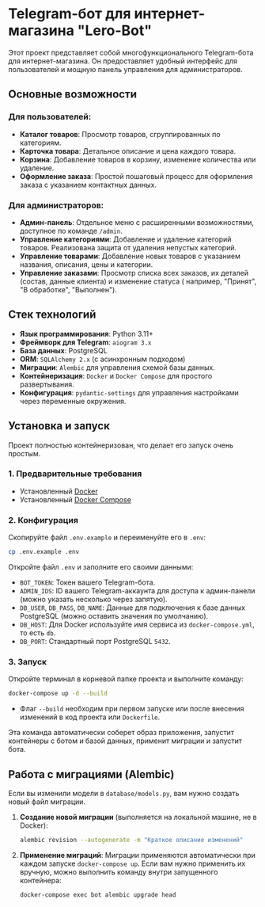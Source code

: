 # Telegram-бот для интернет-магазина "Lero-Bot"

Этот проект представляет собой многофункционального Telegram-бота для интернет-магазина. Он предоставляет удобный
интерфейс для пользователей и мощную панель управления для администраторов.

## Основные возможности

### Для пользователей:

- **Каталог товаров**: Просмотр товаров, сгруппированных по категориям.
- **Карточка товара**: Детальное описание и цена каждого товара.
- **Корзина**: Добавление товаров в корзину, изменение количества или удаление.
- **Оформление заказа**: Простой пошаговый процесс для оформления заказа с указанием контактных данных.

### Для администраторов:

- **Админ-панель**: Отдельное меню с расширенными возможностями, доступное по команде `/admin`.
- **Управление категориями**: Добавление и удаление категорий товаров. Реализована защита от удаления непустых
  категорий.
- **Управление товарами**: Добавление новых товаров с указанием названия, описания, цены и категории.
- **Управление заказами**: Просмотр списка всех заказов, их деталей (состав, данные клиента) и изменение статуса (
  например, "Принят", "В обработке", "Выполнен").

## Стек технологий

- **Язык программирования**: Python 3.11+
- **Фреймворк для Telegram**: `aiogram 3.x`
- **База данных**: PostgreSQL
- **ORM**: `SQLAlchemy 2.x` (с асинхронным подходом)
- **Миграции**: `Alembic` для управления схемой базы данных.
- **Контейнеризация**: `Docker` и `Docker Compose` для простого развертывания.
- **Конфигурация**: `pydantic-settings` для управления настройками через переменные окружения.

## Установка и запуск

Проект полностью контейнеризован, что делает его запуск очень простым.

### 1. Предварительные требования

- Установленный [Docker](https://www.docker.com/get-started/)
- Установленный [Docker Compose](https://docs.docker.com/compose/install/)

### 2. Конфигурация

Скопируйте файл `.env.example` и переименуйте его в `.env`:

```bash
cp .env.example .env
```

Откройте файл `.env` и заполните его своими данными:

- `BOT_TOKEN`: Токен вашего Telegram-бота.
- `ADMIN_IDS`: ID вашего Telegram-аккаунта для доступа к админ-панели (можно указать несколько через запятую).
- `DB_USER`, `DB_PASS`, `DB_NAME`: Данные для подключения к базе данных PostgreSQL (можно оставить значения по
  умолчанию).
- `DB_HOST`: Для Docker используйте имя сервиса из `docker-compose.yml`, то есть `db`.
- `DB_PORT`: Стандартный порт PostgreSQL `5432`.

### 3. Запуск

Откройте терминал в корневой папке проекта и выполните команду:

```bash
docker-compose up -d --build
```

- Флаг `--build` необходим при первом запуске или после внесения изменений в код проекта или `Dockerfile`.

Эта команда автоматически соберет образ приложения, запустит контейнеры с ботом и базой данных, применит миграции и
запустит бота.

## Работа с миграциями (Alembic)

Если вы изменили модели в `database/models.py`, вам нужно создать новый файл миграции.

1. **Создание новой миграции** (выполняется на локальной машине, не в Docker):
   ```bash
   alembic revision --autogenerate -m "Краткое описание изменений"
   ```

2. **Применение миграций**:
   Миграции применяются автоматически при каждом запуске `docker-compose up`. Если вам нужно применить их вручную, можно
   выполнить команду внутри запущенного контейнера:
   ```bash
   docker-compose exec bot alembic upgrade head
   ```
